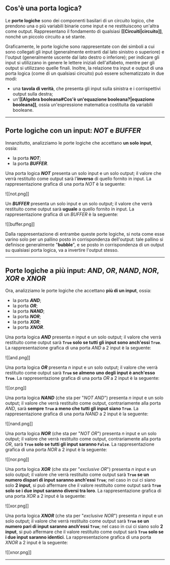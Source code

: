## Cos'è una porta logica?

Le **porte logiche** sono dei componenti basilari di un circuito logico, che prendono una o più variabili binarie come input e ne restituiscono un'altra come output. Rappresentano il fondamento di qualsiasi **[[Circuiti|circuito]]**, nonché un piccolo circuito a sé stante.

Graficamente, le porte logiche sono rappresentate con dei simboli a cui sono collegati gli input (generalmente entranti dal lato sinistro o superiore) e l'output (generalmente uscente dal lato destro o inferiore); per indicare gli input si utilizzano in genere le lettere iniziali dell'alfabeto, mentre per gli output si utilizzano quelle finali. Inoltre, la relazione tra input e output di una porta logica (come di un qualsiasi circuito) può essere schematizzato in due modi:
- una **tavola di verità**, che presenta gli input sulla sinistra e i corrispettivi output sulla destra;
- un'**[[Algebra booleana#Cos'è un'equazione booleana?|equazione booleana]]**, ossia un'espressione matematica costituita da variabili booleane.
___
## Porte logiche con un input: *NOT* e *BUFFER*

Innanzitutto, analizziamo le porte logiche che accettano **un solo input**, ossia:
- la porta ***NOT***;
- la porta ***BUFFER***.

Una porta logica ***NOT*** presenta un solo input e un solo output; il valore che verrà restituito come output sarà l'**inverso** di quello fornito in input. La rappresentazione grafica di una porta *NOT* è la seguente:

![[not.png]]

Un ***BUFFER*** presenta un solo input e un solo output; il valore che verrà restituito come output sarà **uguale** a quello fornito in input. La rappresentazione grafica di un *BUFFER* è la seguente:

![[buffer.png]]

Dalla rappresentazione di entrambe queste porte logiche, si nota come esse varino solo per un pallino posto in corrispondenza dell'output: tale pallino si definisce generalmente "**bubble**", e se posto in corrispondenza di un output su qualsiasi porta logica, va a invertire l'output stesso.
___
## Porte logiche a più input: *AND*, *OR*, *NAND*, *NOR*, *XOR* e *XNOR*

Ora, analizziamo le porte logiche che accettano **più di un input**, ossia:
- la porta ***AND***;
- la porta ***OR***;
- la porta ***NAND***;
- la porta ***NOR***;
- la porta ***XOR***;
- la porta ***XNOR***.

Una porta logica ***AND*** presenta $n$ input e un solo output; il valore che verrà restituito come output sarà **`True` solo se tutti gli input sono anch'essi `True`**. La rappresentazione grafica di una porta *AND* a 2 input è la seguente:

![[and.png]]

Una porta logica ***OR*** presenta $n$ input e un solo output; il valore che verrà restituito come output sarà **`True` se almeno uno degli input è anch'esso `True`**. La rappresentazione grafica di una porta *OR* a 2 input è la seguente:

![[or.png]]

Una porta logica ***NAND*** (che sta per "*NOT AND*") presenta $n$ input e un solo output; il valore che verrà restituito come output, contrariamente alla porta *AND*, sarà **sempre `True` a meno che tutti gli input siano `True`**. La rappresentazione grafica di una porta *NAND* a 2 input è la seguente:

![[nand.png]]

Una porta logica ***NOR*** (che sta per "*NOT OR*") presenta $n$ input e un solo output; il valore che verrà restituito come output, contrariamente alla porta *OR*, sarà **`True` solo se tutti gli input saranno `False`**. La rappresentazione grafica di una porta *NOR* a 2 input è la seguente:

![[nor.png]]

Una porta logica ***XOR*** (che sta per "*exclusive OR*") presenta $n$ input e un solo output; il valore che verrà restituito come output sarà **`True` se un numero dispari di input saranno anch'essi `True`**; nel caso in cui ci siano solo **2 input**, si può affermare che il valore restituito come output sarà **`True` solo se i due input saranno diversi tra loro**. La rappresentazione grafica di una porta *XOR* a 2 input è la seguente:

![[xor.png]]

Una porta logica ***XNOR*** (che sta per "*exclusive NOR*") presenta $n$ input e un solo output; il valore che verrà restituito come output sarà **`True` se un numero pari di input saranno anch'essi `True`**; nel caso in cui ci siano solo **2 input**, si può affermare che il valore restituito come output sarà **`True` solo se i due input saranno identici**. La rappresentazione grafica di una porta *XNOR* a 2 input è la seguente:

![[xnor.png]]
___
